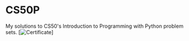 # CS50P
My solutions to CS50's Introduction to Programming with Python problem sets.
[![Certificate](![CS50P](https://github.com/user-attachments/assets/b1a5a47a-86bf-43cb-b457-b714f9f7ec7e))]
